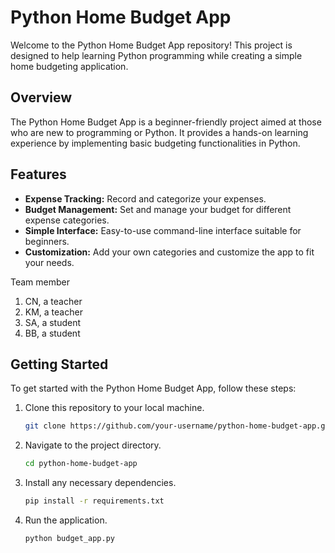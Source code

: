 # Python Home Budget App

Welcome to the Python Home Budget App repository! This project is designed to help learning Python programming while creating a simple home budgeting application.

## Overview

The Python Home Budget App is a beginner-friendly project aimed at those who are new to programming or Python. It provides a hands-on learning experience by implementing basic budgeting functionalities in Python.

## Features

- **Expense Tracking:** Record and categorize your expenses.
- **Budget Management:** Set and manage your budget for different expense categories.
- **Simple Interface:** Easy-to-use command-line interface suitable for beginners.
- **Customization:** Add your own categories and customize the app to fit your needs.


Team member
1. CN, a teacher
2. KM, a teacher
3. SA, a student
4. BB, a student

## Getting Started

To get started with the Python Home Budget App, follow these steps:

1. Clone this repository to your local machine.
   ```bash
   git clone https://github.com/your-username/python-home-budget-app.git

2. Navigate to the project directory.
    ```bash
   cd python-home-budget-app

3. Install any necessary dependencies.
    ```bash
   pip install -r requirements.txt

4. Run the application.
   ```bash
   python budget_app.py
